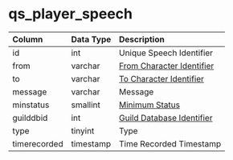 # qs_player_speech

| Column | Data Type | Description |
| :--- | :--- | :--- |
| id | int | Unique Speech Identifier |
| from | varchar | [From Character Identifier](../../../schema/categories/characters/character_data.md) |
| to | varchar | [To Character Identifier](../../../schema/categories/characters/character_data.md) |
| message | varchar | Message |
| minstatus | smallint | [Minimum Status](../../../../categories/player/status-levels) |
| guilddbid | int | [Guild Database Identifier](../../../schema/categories/guilds/guilds.md) |
| type | tinyint | Type |
| timerecorded | timestamp | Time Recorded Timestamp |

